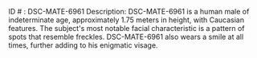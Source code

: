ID # : DSC-MATE-6961
Description: DSC-MATE-6961 is a human male of indeterminate age, approximately 1.75 meters in height, with Caucasian features. The subject's most notable facial characteristic is a pattern of spots that resemble freckles. DSC-MATE-6961 also wears a smile at all times, further adding to his enigmatic visage. 